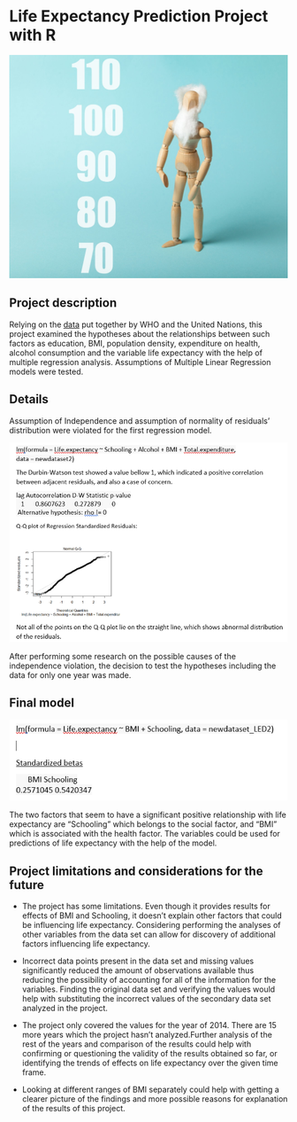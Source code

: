 # Life Expectancy Prediction Project with R

![picture](https://github.com/natacasey/Life_Expectancy_Prediction_Project_with_R/blob/master/_assets/life_expectancy_pic%20(1).jpg)

## Project description

Relying on the [data](https://www.kaggle.com/kumarajarshi/life-expectancy-who) put together by WHO and the United Nations, this project examined the hypotheses about the relationships between such factors as education, BMI, population density, expenditure on health, alcohol consumption and the variable life expectancy with the help of multiple regression analysis. 
Assumptions of Multiple Linear Regression models were tested. 

## Details 

Assumption of Independence and assumption of normality of residuals’ distribution were violated for the first regression model.

![violations](https://github.com/natacasey/Life_Expectancy_Prediction_Project_with_R/blob/master/_assets/violations.PNG)

After performing some research on the possible causes of the independence violation, the decision to test the hypotheses including the data for only one year was made. 

## Final model

![final model](https://github.com/natacasey/Life_Expectancy_Prediction_Project_with_R/blob/master/_assets/final_model.PNG)

The two factors that seem to have a significant positive relationship with life expectancy are “Schooling” which belongs to the social factor, and “BMI” which is associated with the health factor. 
The variables could be used for predictions of life expectancy with the help of the model. 

## Project limitations and considerations for the future

- The project has some limitations. Even though it provides results for effects of BMI and Schooling, it doesn’t explain other factors that could be influencing life expectancy. 
Considering performing the analyses of other variables from the data set can allow for discovery of additional factors influencing life expectancy.

- Incorrect data points present in the data set and missing values significantly reduced the amount of observations available thus reducing the possibility of accounting for all of the information for the variables. Finding the original data set and verifying the values would help with substituting the incorrect values of the secondary data set analyzed in the project.

- The project only covered the values for the year of 2014. There are 15 more years which the project hasn’t analyzed.Further analysis of the rest of the years and comparison of the results could help with confirming or questioning the validity of the results obtained so far, or identifying the trends of effects on life expectancy over the given time frame.

- Looking at different ranges of BMI separately could help with getting a clearer picture of the findings and more possible reasons for explanation of the results of this project.


















